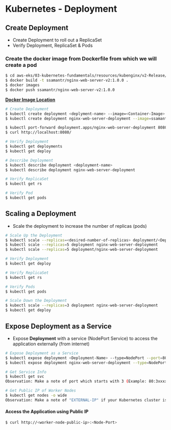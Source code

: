 # Kubernetes - Deployment

## Create Deployment
- Create Deployment to roll out a ReplicaSet
- Verify Deployment, ReplicaSet & Pods

### Create the docker image from Dockerfile from which we will create a pod
```bash
$ cd aws-eks/03-kubernetes-fundamentals/resources/kubenginx/v2-Release/
$ docker build -t ssamantr/nginx-web-server-v2:1.0.0 .
$ docker images
$ docker push ssamantr/nginx-web-server-v2:1.0.0
```
[**Docker Image Location**](https://hub.docker.com/repository/docker/ssamantr/nginx-web-server-v2/general)

```bash
# Create Deployment
$ kubectl create deployment <deplyment-name> --image=<Container-Image>
$ kubectl create deployment nginx-web-server-deployment --image=ssamantr/nginx-web-server-v1:1.0.0

$ kubectl port-forward deployment.apps/nginx-web-server-deployment 8080:80
$ curl http://localhost:8080/

# Verify Deployment
$ kubectl get deployments
$ kubectl get deploy 

# Describe Deployment
$ kubectl describe deployment <deployment-name>
$ kubectl describe deployment nginx-web-server-deployment

# Verify ReplicaSet
$ kubectl get rs

# Verify Pod
$ kubectl get pods
```

## Scaling a Deployment
- Scale the deployment to increase the number of replicas (pods)

```bash
# Scale Up the Deployment
$ kubectl scale --replicas=<desired-number-of-replicas> deployment/<Deployment-Name>
$ kubectl scale --replicas=5 deployment nginx-web-server-deployment
$ kubectl scale --replicas=5 deployment/nginx-web-server-deployment

# Verify Deployment
$ kubectl get deploy

# Verify ReplicaSet
$ kubectl get rs

# Verify Pods
$ kubectl get pods

# Scale Down the Deployment
$ kubectl scale --replicas=3 deployment nginx-web-server-deployment
$ kubectl get deploy
```

## Expose Deployment as a Service
- Expose **Deployment** with a service (NodePort Service) to access the application externally (from internet)

```bash
# Expose Deployment as a Service
$ kubectl expose deployment <Deployment-Name> --type=NodePort --port=80 --target-port=80 --name=<Service-Name-To-Be-Created>
$ kubectl expose deployment nginx-web-server-deployment --type=NodePort --port=80 --target-port=80 --name=nginx-web-server-service

# Get Service Info
$ kubectl get svc
Observation: Make a note of port which starts with 3 (Example: 80:3xxxx/TCP). Capture the port 3xxxx and use it in application URL below. 

# Get Public IP of Worker Nodes
$ kubectl get nodes -o wide
Observation: Make a note of "EXTERNAL-IP" if your Kubernetes cluster is setup on AWS EKS.
```

#### Access the Application using Public IP
```bash
$ curl http://<worker-node-public-ip>:<Node-Port>
```